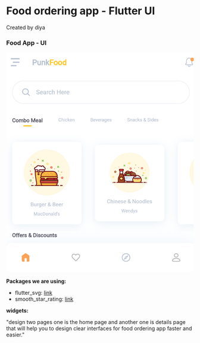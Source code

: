 # Food ordering app - Flutter UI
Created by diya

### Food App - UI

![App UI](/fud.png)

**Packages we are using:**

- flutter_svg: [link](https://pub.dev/packages/flutter_svg)
- smooth_star_rating: [link](https://pub.dev/packages/smooth_star_rating)

 **widgets:**


 "design two pages one is the home page and another one is details page that will help you to design clear interfaces for food ordering app faster and easier."




